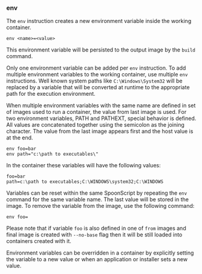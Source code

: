 ### env

The `env` instruction creates a new environment variable inside the working container. 

```
env <name>=<value>
```

This environment variable will be persisted to the output image by the `build` command. 

Only one environment variable can be added per `env` instruction. To add multiple environment variables to the working container, use multiple `env` instructions. Well known system paths like `C:\Windows\System32` will be replaced by a variable that will be converted at runtime to the appropriate path for the execution environment.

When multiple environment variables with the same name are defined in set of images used to run a container, the value from last image is used. For two environment variables, PATH and PATHEXT, special behavior is defined. All values are concatenated together using the semicolon as the joining character. The value from the last image appears first and the host value is at the end.

```
env foo=bar
env path="c:\path to executables\"
```

In the container these variables will have the following values:

```
foo=bar
path=c:\path to executables;C:\WINDOWS\system32;C:\WINDOWS
```

Variables can be reset within the same SpoonScript by repeating the `env` command for the same variable name. The last value will be stored in the image. To remove the variable from the image, use the following command:

```
env foo=
```

Please note that if variable `foo` is also defined in one of `from` images and final image is created with `--no-base` flag then it will be still loaded into containers created with it.

Environment variables can be overridden in a container by explicitly setting the variable to a new value or when an application or installer sets a new value.
